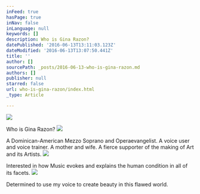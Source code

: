 ```yaml
---
inFeed: true
hasPage: true
inNav: false
inLanguage: null
keywords: []
description: Who is Gina Razon?
datePublished: '2016-06-13T13:11:03.123Z'
dateModified: '2016-06-13T13:07:50.441Z'
title: ''
author: []
sourcePath: _posts/2016-06-13-who-is-gina-razon.md
authors: []
publisher: null
starred: false
url: who-is-gina-razon/index.html
_type: Article

---
```

![](https://the-grid-user-content.s3-us-west-2.amazonaws.com/84994e1a-55fe-4b28-8413-3f296398f0d2.jpg)

Who is Gina Razon?
![](https://the-grid-user-content.s3-us-west-2.amazonaws.com/955503fb-fb24-4dba-820d-ae5d4ecd619a.jpg)

A Dominican-American Mezzo Soprano and Operaevangelist. A voice user and voice trainer. A mother and wife. A fierce supporter of the making of Art and its Artists.
![](https://the-grid-user-content.s3-us-west-2.amazonaws.com/62794520-9f01-466f-9211-fd4dedb6f5c9.jpg)

Interested in how Music evokes and explains the human condition in all of its facets. ![](https://the-grid-user-content.s3-us-west-2.amazonaws.com/24f756cb-689f-4416-aac7-99eb48b89afb.jpg)

Determined to use my voice to create beauty in this flawed world.